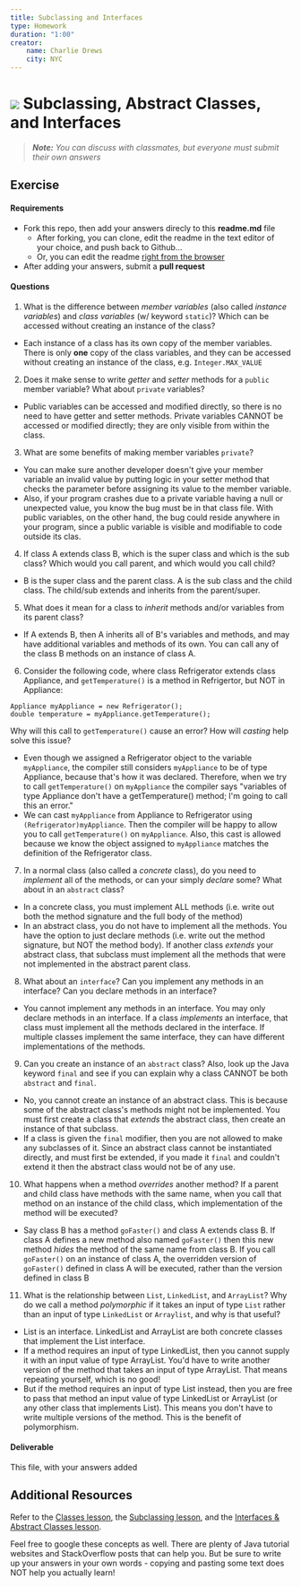 ```yaml
---
title: Subclassing and Interfaces
type: Homework
duration: "1:00"
creator:
    name: Charlie Drews
    city: NYC
---
```


# ![](https://ga-dash.s3.amazonaws.com/production/assets/logo-9f88ae6c9c3871690e33280fcf557f33.png) Subclassing, Abstract Classes, and Interfaces

> ***Note:*** _You can discuss with classmates, but everyone must submit their own answers_

## Exercise

#### Requirements

- Fork this repo, then add your answers direcly to this **readme.md** file
  - After forking, you can clone, edit the readme in the text editor of your choice, and push back to Github...
  - Or, you can edit the readme [right from the browser](https://help.github.com/articles/editing-files-in-your-repository/)
- After adding your answers, submit a **pull request**

#### Questions

1. What is the difference between *member variables* (also called *instance variables*) and *class variables* (w/ keyword `static`)? Which can be accessed without creating an instance of the class?
  - Each instance of a class has its own copy of the member variables. There is only **one** copy of the class variables, and they can be accessed without creating an instance of the class, e.g. `Integer.MAX_VALUE`

2. Does it make sense to write  *getter* and *setter* methods for a `public` member variable? What about `private` variables?
  - Public variables can be accessed and modified directly, so there is no need to have getter and setter methods. Private variables CANNOT be accessed or modified directly; they are only visible from within the class. 

3. What are some benefits of making member variables `private`?
  - You can make sure another developer doesn't give your member variable an invalid value by putting logic in your setter method that checks the parameter before assigning its value to the member variable.
  - Also, if your program crashes due to a private variable having a null or unexpected value, you know the bug must be in that class file. With public variables, on the other hand, the bug could reside anywhere in your program, since a public variable is visible and modifiable to code outside its clas.

4. If class A extends class B, which is the super class and which is the sub class? Which would you call parent, and which would you call child?
  - B is the super class and the parent class. A is the sub class and the child class. The child/sub extends and inherits from the parent/super.
 
5. What does it mean for a class to *inherit* methods and/or variables from its parent class?
  - If A extends B, then A inherits all of B's variables and methods, and may have additional variables and methods of its own. You can call any of the class B methods on an instance of class A.

6. Consider the following code, where class Refrigerator extends class Appliance, and `getTemperature()` is a method in Refrigertor, but NOT in Appliance:
  ```
  Appliance myAppliance = new Refrigerator();
  double temperature = myAppliance.getTemperature();
  ```
  Why will this call to `getTemperature()` cause an error? How will *casting* help solve this issue?
  - Even though we assigned a Refrigerator object to the variable `myAppliance`, the compiler still considers `myAppliance` to be of type Appliance, because that's how it was declared. Therefore, when we try to call `getTemperature()` on `myAppliance` the compiler says "variables of type Appliance don't have a getTemperature() method; I'm going to call this an error."
  - We can cast `myAppliance` from Appliance to Refrigerator using `(Refrigerator)myAppliance`. Then the compiler will be happy to allow you to call `getTemperature()` on `myAppliance`. Also, this cast is allowed because we know the object assigned to `myAppliance` matches the definition of the Refrigerator class.

7. In a normal class (also called a *concrete* class), do you need to *implement* all of the methods, or can your simply *declare* some? What about in an `abstract` class?
  - In a concrete class, you must implement ALL methods (i.e. write out both the method signature and the full body of the method)
  - In an abstract class, you do not have to implement all the methods. You have the option to just declare methods (i.e. write out the method signature, but NOT the method body). If another class *extends* your abstract class, that subclass must implement all the methods that were not implemented in the abstract parent class.

8. What about an `interface`? Can you implement any methods in an interface? Can you declare methods in an interface?
  - You cannot implement any methods in an interface. You may only declare methods in an interface. If a class *implements* an interface, that class must implement all the methods declared in the interface. If multiple classes implement the same interface, they can have different implementations of the methods.

9. Can you create an instance of an `abstract` class? Also, look up the Java keyword `final` and see if you can explain why a class CANNOT be both `abstract` and `final`.
  - No, you cannot create an instance of an abstract class. This is because some of the abstract class's methods might not be implemented. You must first create a class that *extends* the abstract class, then create an instance of that subclass.
  - If a class is given the `final` modifier, then you are not allowed to make any subclasses of it. Since an abstract class cannot be instantiated directly, and must first be extended, if you made it `final` and couldn't extend it then the abstract class would not be of any use.

10. What happens when a method *overrides* another method? If a parent and child class have methods with the same name, when you call that method on an instance of the child class, which implementation of the method will be executed?
  - Say class B has a method `goFaster()` and class A extends class B. If class A defines a new method also named `goFaster()` then this new method *hides* the method of the same name from class B. If you call `goFaster()` on an instance of class A, the overridden version of `goFaster()` defined in class A will be executed, rather than the version defined in class B

11. What is the relationship between `List`, `LinkedList`, and `ArrayList`? Why do we call a method *polymorphic* if it takes an input of type `List` rather than an input of type `LinkedList` or `Arraylist`, and why is that useful?
  - List is an interface. LinkedList and ArrayList are both concrete classes that implement the List interface.
  - If a method requires an input of type LinkedList, then you cannot supply it with an input value of type ArrayList. You'd have to write another version of the method that takes an input of type ArrayList. That means repeating yourself, which is no good!
  - But if the method requires an input of type List instead, then you are free to pass that method an input value of type LinkedList or ArrayList (or any other class that implements List). This means you don't have to write multiple versions of the method. This is the benefit of polymorphism.

#### Deliverable

This file, with your answers added

## Additional Resources

Refer to the [Classes lesson](https://github.com/ga-adi-nyc/Course-Materials/tree/master/lessons/java-essentials/classes-lesson), the [Subclassing lesson](https://github.com/ga-adi-nyc/Course-Materials/tree/master/lessons/java-essentials/subclasses-lesson), and the [Interfaces & Abstract Classes lesson](https://github.com/ga-adi-nyc/Course-Materials/tree/master/lessons/java-essentials/interfaces-and-abstract-classes-lesson).

Feel free to google these concepts as well. There are plenty of Java tutorial websites and StackOverflow posts that can help you. But be sure to write up your answers in your own words - copying and pasting some text does NOT help you actually learn!
